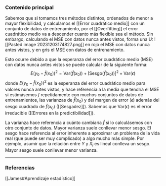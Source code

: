 ### Contenido principal

Sabemos que si tomamos tres métodos distintos, ordenados de menor a mayor flexibilidad, y calculamos el [[Error cuadrático medio]] con un conjunto de datos de entrenamiento, por el [[Overfitting]] el error cuadrático medio va a descender cuanto más flexible sea el método. Sin embargo, calculando el MSE con datos nunca antes vistos, forma una U:
![[Pasted image 20231203174827.png]]
en rojo el MSE con datos nunca antes vistos, y en gris el MSE con datos de entrenamiento.

Esto ocurre debido a que la esperanza del error cuadrático medio (MSE) con datos nunca antes vistos se puede calcular de la siguiente forma:
$$ E(y_0 - \hat f(x_0))^2 = \textrm{Var}(\hat f(x_0)) + [\textrm{Sesgo}(\hat f(x_0))]^2 + \textrm{Var}(\epsilon)$$
donde $E(y_0 - \hat f(x_0))^2$ es la esperanza del error cuadrático medio para valores nunca antes vistos, y hace referencia a la media que tendría el MSE si estimásemos $f$ repetidamente con muchos conjuntos de datos de entrenamientos, las varianzas de $\hat f(x_0)$ y del margen de error ($\epsilon$) además del sesgo cuadrado de $\hat f(x_0)$ ([[Sesgadez]]). Sabemos que $\textrm{Var}(\epsilon)$ es el error irreducible ([[Errores en la predictibilidad]]).

La varianza hace referencia a cuánto cambiaría $\hat f$ si lo calculásemos con otro conjunto de datos. Mayor varianza suele conllevar menor sesgo.
El sesgo hace referencia al error inherente a aproximar un problema de la vida real (que puede ser muy complicado) a algo mucho más simple. Por ejemplo, asumir que la relación entre $Y$ y $X_i$ es lineal conlleva un sesgo. Mayor sesgo suele conllevar menor varianza.

--- 
### Referencias

[[James#Aprendizaje estadístico]]